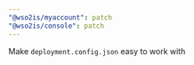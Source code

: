 ```yaml
---
"@wso2is/myaccount": patch
"@wso2is/console": patch
---
```


Make `deployment.config.json` easy to work with
